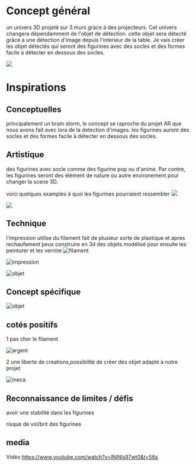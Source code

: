 # Concept général 
un univers 3D projeté sur 3 murs gràce à des projecteurs. Cet univers changera dépendamment de l'objet de détection. cette objet sera détecté grâce à une détection d'image depuis l'interieur de la table.
Je vais créer les objet détectés qui seront des figurines avec des socles et des formes facile à détecter en dessous des socles.

![](../media/img/projet_finale.PNG)

# Inspirations 

## Conceptuelles
principalement un brain storm, le concept se raproche du projet AR que nous avons fait avec lora de la detection d'images.
les figurines auront des socles et des formes facile à détecter en dessous des socles.

## Artistique 
des figurines avec socle comme des figurine pop ou d'anime. Par contre, les figurines seront des élément de nature ou autre environement pour changer la scene 3D.

voici quelques examples â quoi les figurines pourraient ressembler
![](../media/img/arbre.png)

![](../media/img/vague.png)




## Technique

l'impression utilise du filament fait de plusieur sorte de plastique et apres rechaufement peux construire en 3d des objets modélisé pour ensuite les peinturer et les vernire
![filament](../media/img/filament.jpg)

 ![impression](../media/img/impression.jpg)

 ![objet](../media/img/objet.jpg)

## Concept spécifique

 ![objet](../media/img/figurine_arbre.png)

## cotés positifs

1 pas cher le filament 

![argent](../media/img/argent.jpg)

2 une liberte de creations,possibilité de créer des objet adapté à notre projet

![meca](../media/img/meca.jpg)


## Reconnaissance de limites / défis 

avoir une stabilité dans les figurines

risque de vol/brit des figurines

## media
 
Vidéo https://www.youtube.com/watch?v=lNjNls97wt0&t=56s




